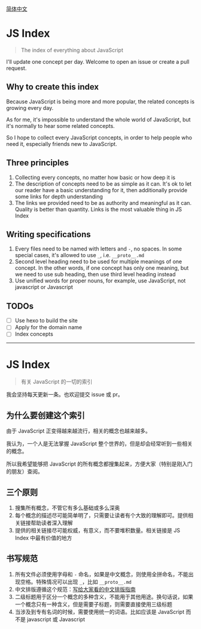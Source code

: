 [简体中文](#zh-CN)

# JS Index

> The index of everything about JavaScript

I'll update one concept per day. Welcome to open an issue or create a pull request.

## Why to create this index

Because JavaScript is being more and more popular, the related concepts is growing every day.

As for me, it's impossible to understand the whole world of JavaScript, but it's normally to hear some related concepts.

So I hope to collect every JavaScript concepts, in order to help people who need it, especially friends new to JavaScript.

## Three principles

1. Collecting every concepts, no matter how basic or how deep it is
2. The description of concepts need to be as simple as it can. It's ok to let our reader have a basic understanding for it, then additionally provide some links for depth understanding
3. The links we provided need to be as authority and meaningful as it can. Quality is better than quantity. Links is the most valuable thing in JS Index

## Writing specifications

1. Every files need to be named with letters and `-`, no spaces. In some special cases, it's allowed to use `_`, i.e. `__proto__.md`
2. Second level heading need to be used for multiple meanings of one concept. In the other words, if one concept has only one meaning, but we need to use sub heading, then use third level heading instead
3. Use unified words for proper nouns, for example, use JavaScript, not javascript or Javascript

## TODOs

- [ ] Use hexo to build the site
- [ ] Apply for the domain name
- [ ] Index concepts

---

<a id="zh-CN"></a>

# JS Index

> 有关 JavaScript 的一切的索引

我会坚持每天更新一条。也欢迎提交 issue 或 pr。

## 为什么要创建这个索引

由于 JavaScript 正变得越来越流行，相关的概念也越来越多。

我认为，一个人是无法掌握 JavaScript 整个世界的，但是却会经常听到一些相关的概念。

所以我希望能够把 JavaScript 的所有概念都搜集起来，方便大家（特别是刚入门的朋友）查阅。

## 三个原则

1. 搜集所有概念，不管它有多么基础或多么深奥
2. 每个概念的描述尽可能简单明了，只需要让读者有个大致的理解即可。提供相关链接帮助读者深入理解
3. 提供的相关链接尽可能权威，有意义，而不要堆积数量。相关链接是 JS Index 中最有价值的地方

## 书写规范

1. 所有文件必须使用字母和 `-` 命名，如果是中文概念，则使用全拼命名，不能出现空格。特殊情况可以出现 `_`，比如 `__proto__.md`
2. 中文排版遵循这个规范：[写给大家看的中文排版指南](https://zhuanlan.zhihu.com/p/20506092)
3. 二级标题用于区分一个概念的多种含义，不能用于其他用途。换句话说，如果一个概念只有一种含义，但是需要子标题，则需要直接使用三级标题
4. 当涉及到专有名词的时候，需要使用统一的词语。比如应该是 JavaScript 而不是 javascript 或 Javascript
